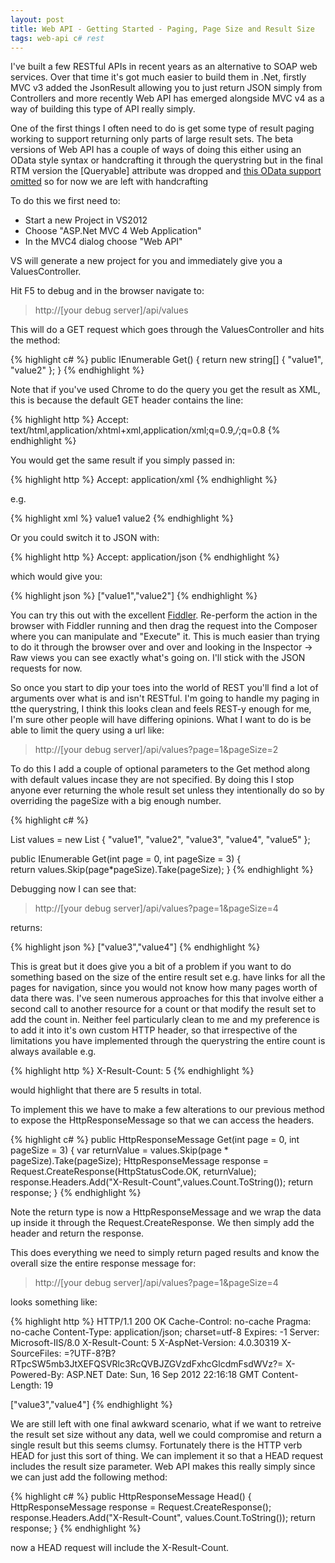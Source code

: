 ```yaml
---
layout: post
title: Web API - Getting Started - Paging, Page Size and Result Size
tags: web-api c# rest
---
```

I've built a few RESTful APIs in recent years as an alternative to SOAP web services. Over that time it's got much easier to build them in .Net, firstly MVC v3 added the JsonResult allowing you to just return JSON simply from Controllers and more recently Web API has emerged alongside MVC v4 as a way of building this type of API really simply.

One of the first things I often need to do is get some type of result paging working to support returning only parts of large result sets. The beta versions of Web API has a couple of ways of doing this either using an OData style syntax or handcrafting it through the querystring but in the final RTM version the [Queryable] attribute was dropped and [this OData support omitted](http://aspnetwebstack.codeplex.com/SourceControl/changeset/af11adf6b3c5 "http://aspnetwebstack.codeplex.com/SourceControl/changeset/af11adf6b3c5") so for now we are left with handcrafting

To do this we first need to: 

* Start a new Project in VS2012
* Choose "ASP.Net MVC 4 Web Application" 
* In the MVC4 dialog choose "Web API"

VS will generate a new project for you and immediately give you a ValuesController.

Hit F5 to debug and in the browser navigate to:

> http://[your debug server]/api/values

This will do a GET request which goes through the ValuesController and hits the method:

{% highlight c# %}
public IEnumerable<string> Get()
{
    return new string[] { "value1", "value2" };
}
{% endhighlight %}

Note that if you've used Chrome to do the query you get the result as XML, this is because the default GET header contains the line:

{% highlight http %}
Accept: text/html,application/xhtml+xml,application/xml;q=0.9,*/*;q=0.8
{% endhighlight %}

You would get the same result if you simply passed in:

{% highlight http %}
Accept: application/xml
{% endhighlight %}

e.g.

{% highlight xml %}
<ArrayOfstring xmlns:i="http://www.w3.org/2001/XMLSchema-instance" xmlns="http://schemas.microsoft.com/2003/10/Serialization/Arrays">
	<string>value1</string>
	<string>value2</string>
</ArrayOfstring>
{% endhighlight %}

Or you could switch it to JSON with:

{% highlight http %}
Accept: application/json
{% endhighlight %}

which would give you:

{% highlight json %}
["value1","value2"]
{% endhighlight %}

You can try this out with the excellent [Fiddler](http://www.fiddler2.com/fiddler2/ "http://www.fiddler2.com/fiddler2/"). Re-perform the action in the browser with Fiddler running and then drag the request into the Composer where you can manipulate and "Execute" it. This is much easier than trying to do it through the browser over and over and looking in the Inspector -> Raw views you can see exactly what's going on. I'll stick with the JSON requests for now.

So once you start to dip your toes into the world of REST you'll find a lot of arguments over what is and isn't RESTful. I'm going to handle my paging in tthe querystring, I think this looks clean and feels REST-y enough for me, I'm sure other people will have differing opinions. What I want to do is be able to limit the query using a url like:

> http://[your debug server]/api/values?page=1&pageSize=2

To do this I add a couple of optional parameters to the Get method along with default values incase they are not specified. By doing this I stop anyone ever returning the whole result set unless they intentionally do so by overriding the pageSize with a big enough number.

{% highlight c# %}

List<string> values = new List<string>
        {
            "value1", "value2", "value3", "value4", "value5"
        };

public IEnumerable<string> Get(int page = 0, int pageSize = 3)
{                
    return values.Skip(page*pageSize).Take(pageSize);
}
{% endhighlight %}

Debugging now I can see that:

> http://[your debug server]/api/values?page=1&pageSize=4

returns:

{% highlight json %}
["value3","value4"]
{% endhighlight %}

This is great but it does give you a bit of a problem if you want to do something based on the size of the entire result set e.g. have links for all the pages for navigation, since you would not know how many pages worth of data there was. I've seen numerous approaches for this that involve either a second call to another resource for a count or that modify the result set to add the count in. Neither feel particularly clean to me and my preference is to add it into it's own custom HTTP header, so that irrespective of the limitations you have implemented through the querystring the entire count is always available e.g.

{% highlight http %}
X-Result-Count: 5
{% endhighlight %}

would highlight that there are 5 results in total.

To implement this we have to make a few alterations to our previous method to expose the HttpResponseMessage so that we can access the headers.

{% highlight c# %}
public HttpResponseMessage Get(int page = 0, int pageSize = 3)
        {
            var returnValue = values.Skip(page * pageSize).Take(pageSize);
            HttpResponseMessage response = Request.CreateResponse(HttpStatusCode.OK, returnValue);
            response.Headers.Add("X-Result-Count",values.Count.ToString());
            return response;
        }
{% endhighlight %}

Note the return type is now a HttpResponseMessage and we wrap the data up inside it through the Request.CreateResponse. We then simply add the header and return the response.

This does everything we need to simply return paged results and know the overall size the entire response message for:

> http://[your debug server]/api/values?page=1&pageSize=4

looks something like:

{% highlight http %}
HTTP/1.1 200 OK
Cache-Control: no-cache
Pragma: no-cache
Content-Type: application/json; charset=utf-8
Expires: -1
Server: Microsoft-IIS/8.0
X-Result-Count: 5
X-AspNet-Version: 4.0.30319
X-SourceFiles: =?UTF-8?B?RTpcSW5mb3JtXEFQSVRlc3RcQVBJZGVzdFxhcGlcdmFsdWVz?=
X-Powered-By: ASP.NET
Date: Sun, 16 Sep 2012 22:16:18 GMT
Content-Length: 19

["value3","value4"]
{% endhighlight %}

We are still left with one final awkward scenario, what if we want to retreive the result set size without any data, well we could compromise and return a single result but this seems clumsy. Fortunately there is the HTTP verb HEAD for just this sort of thing. We can implement it so that a HEAD request includes the result size parameter. Web API makes this really simply since we can just add the following method:

{% highlight c# %}
public HttpResponseMessage Head()
{
    HttpResponseMessage response = Request.CreateResponse();
    response.Headers.Add("X-Result-Count", values.Count.ToString());
    return response;
}
{% endhighlight %}

now a HEAD request will include the X-Result-Count.